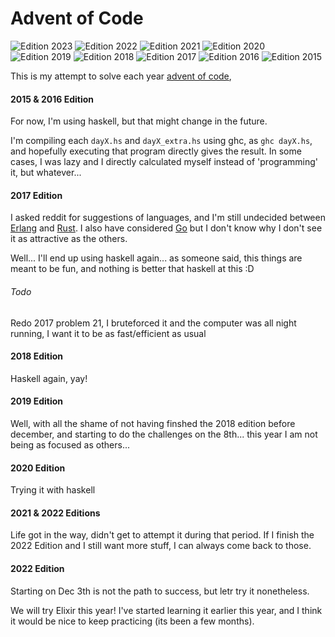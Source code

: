 # Advent of Code
![Edition 2023](https://img.shields.io/badge/AoC_2023-10_stars-yellow.svg)
![Edition 2022](https://img.shields.io/badge/AoC_2022-0_stars-yellow.svg)
![Edition 2021](https://img.shields.io/badge/AoC_2021-0_stars-yellow.svg)
![Edition 2020](https://img.shields.io/badge/AoC_2020-35_stars-yellow.svg)
![Edition 2019](https://img.shields.io/badge/AoC_2019-08_stars-yellow.svg)
![Edition 2018](https://img.shields.io/badge/AoC_2018-40_stars-yellow.svg)
![Edition 2017](https://img.shields.io/badge/AoC_2017-50_stars-yellow.svg)
![Edition 2016](https://img.shields.io/badge/AoC_2016-50_stars-yellow.svg)
![Edition 2015](https://img.shields.io/badge/AoC_2015-36_stars-yellow.svg)

This is my attempt to solve each year [advent of code](https://adventofcode.com),

#### 2015 & 2016 Edition
For now, I'm using haskell, but that might change in the future.

I'm compiling each `dayX.hs` and `dayX_extra.hs` using ghc, as `ghc dayX.hs`, and
hopefully executing that program directly gives the result. In some cases, I was
lazy and I directly calculated myself instead of 'programming' it, but whatever...

#### 2017 Edition

I asked reddit for suggestions of languages, and I'm still undecided between
[Erlang](http://www.erlang.org) and [Rust](https://www.rust-lang.org). I also
have considered [Go](https://golang.org) but I don't know why I don't see it
as attractive as the others.

Well... I'll end up using haskell again... as someone said, this things are meant
to be fun, and nothing is better that haskell at this :D


###### Todo
Redo 2017 problem 21, I bruteforced it and the computer was all night running, I want
it to be as fast/efficient as usual


#### 2018 Edition
Haskell again, yay!

#### 2019 Edition
Well, with all the shame of not having finshed the 2018 edition before december,
and starting to do the challenges on the 8th... this year I am not being
as focused as others...

#### 2020 Edition
Trying it with haskell

#### 2021 & 2022 Editions
Life got in the way, didn't get to attempt it during that period. If I finish the
2022 Edition and I still want more stuff, I can always come back to those.

#### 2022 Edition
Starting on Dec 3th is not the path to success, but letr try it nonetheless.

We will try Elixir this year! I've started learning it earlier this year, and
I think it would be nice to keep practicing (its been a few months).
